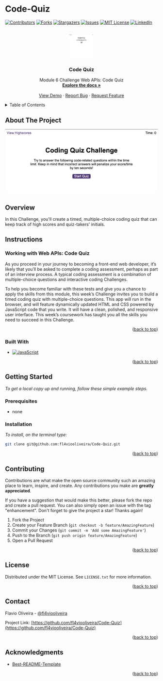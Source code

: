 # Code-Quiz
<!-- Improved compatibility of back to top link: See: https://github.com/othneildrew/Best-README-Template/pull/73 -->
<a name="readme-top"></a>

<!-- PROJECT SHIELDS -->
<!--
*** I'm using markdown "reference style" links for readability.
*** Reference links are enclosed in brackets [ ] instead of parentheses ( ).
*** See the bottom of this document for the declaration of the reference variables
*** for contributors-url, forks-url, etc. This is an optional, concise syntax you may use.
*** https://www.markdownguide.org/basic-syntax/#reference-style-links
-->
[![Contributors][contributors-shield]][contributors-url]
[![Forks][forks-shield]][forks-url]
[![Stargazers][stars-shield]][stars-url]
[![Issues][issues-shield]][issues-url]
[![MIT License][license-shield]][license-url]
[![LinkedIn][linkedin-shield]][linkedin-url]



<!-- PROJECT LOGO -->
<br />
<div align="center">
  <a href="https://fl4viooliveira.github.io/Code-Quiz/">
    <img src="./assets/img/demo.gif" alt="Logo" width="80" height="80">
  </a>

<h3 align="center">Code Quiz</h3>

  <p align="center">
    Module 6 Challenge Web APIs: Code Quiz
    <br />
    <a href="https://github.com/fl4viooliveira/Code-Quiz"><strong>Explore the docs »</strong></a>
    <br />
    <br />
    <a href="https://fl4viooliveira.github.io/Code-Quiz/">View Demo</a>
    ·
    <a href="https://github.com/fl4viooliveira/Code-Quiz/issues">Report Bug</a>
    ·
    <a href="https://github.com/fl4viooliveira/Code-Quiz/issues">Request Feature</a>
  </p>
</div>



<!-- TABLE OF CONTENTS -->
<details>
  <summary>Table of Contents</summary>
  <ol>
    <li>
      <a href="#about-the-project">About The Project</a>
      <ul>
        <li><a href="#built-with">Built With</a></li>
      </ul>
    </li>
    <li>
      <a href="#getting-started">Getting Started</a>
      <ul>
        <li><a href="#prerequisites">Prerequisites</a></li>
        <li><a href="#installation">Installation</a></li>
      </ul>
    </li>
    <li><a href="#contributing">Contributing</a></li>
    <li><a href="#license">License</a></li>
    <li><a href="#contact">Contact</a></li>
    <li><a href="#acknowledgments">Acknowledgments</a></li>
  </ol>
</details>



<!-- ABOUT THE PROJECT -->
## About The Project

[![Password Generator][product-screenshot]](https://fl4viooliveira.github.io/Code-Quiz/)

## Overview

In this Challenge, you'll create a timed, multiple-choice coding quiz that can keep track of high scores and quiz-takers' initials.

## Instructions

### Working with Web APIs: Code Quiz
As you proceed in your journey to becoming a front-end web developer, it’s likely that you’ll be asked to complete a coding assessment, perhaps as part of an interview process. A typical coding assessment is a combination of multiple-choice questions and interactive coding Challenges.

To help you become familiar with these tests and give you a chance to apply the skills from this module, this week’s Challenge invites you to build a timed coding quiz with multiple-choice questions. This app will run in the browser, and will feature dynamically updated HTML and CSS powered by JavaScript code that you write. It will have a clean, polished, and responsive user interface. This week’s coursework has taught you all the skills you need to succeed in this Challenge.

<p align="right">(<a href="#readme-top">back to top</a>)</p>



### Built With


* [![JavaScript][JavaScript]][JavaScript-url]

<p align="right">(<a href="#readme-top">back to top</a>)</p>



<!-- GETTING STARTED -->
## Getting Started

_To get a local copy up and running, follow these simple example steps._


### Prerequisites

* none

### Installation

_To install, on the terminal type:_
   ```sh
   git clone git@github.com:fl4viooliveira/Code-Quiz.git
   ```
<p align="right">(<a href="#readme-top">back to top</a>)</p>


<!-- CONTRIBUTING -->
## Contributing

Contributions are what make the open source community such an amazing place to learn, inspire, and create. Any contributions you make are **greatly appreciated**.

If you have a suggestion that would make this better, please fork the repo and create a pull request. You can also simply open an issue with the tag "enhancement".
Don't forget to give the project a star! Thanks again!

1. Fork the Project
2. Create your Feature Branch (`git checkout -b feature/AmazingFeature`)
3. Commit your Changes (`git commit -m 'Add some AmazingFeature'`)
4. Push to the Branch (`git push origin feature/AmazingFeature`)
5. Open a Pull Request

<p align="right">(<a href="#readme-top">back to top</a>)</p>



<!-- LICENSE -->
## License

Distributed under the MIT License. See `LICENSE.txt` for more information.

<p align="right">(<a href="#readme-top">back to top</a>)</p>



<!-- CONTACT -->
## Contact

Flavio Oliveira - [@fl4viooliveira](https://twitter.com/fl4viooliveira) 

Project Link: [https://github.com/fl4viooliveira/Code-Quiz](https://github.com/fl4viooliveira/Code-Quiz)

<p align="right">(<a href="#readme-top">back to top</a>)</p>



<!-- ACKNOWLEDGMENTS -->
## Acknowledgments

* [Best-README-Template](https://github.com/othneildrew/Best-README-Template)

<p align="right">(<a href="#readme-top">back to top</a>)</p>



<!-- MARKDOWN LINKS & IMAGES -->
<!-- https://www.markdownguide.org/basic-syntax/#reference-style-links -->
[contributors-shield]: https://img.shields.io/github/contributors/fl4viooliveira/Code-Quiz.svg?style=for-the-badge
[contributors-url]: https://github.com/fl4viooliveira/Code-Quiz/graphs/contributors
[forks-shield]: https://img.shields.io/github/forks/fl4viooliveira/Code-Quiz.svg?style=for-the-badge
[forks-url]: https://github.com/fl4viooliveira/Code-Quiz/network/members
[stars-shield]: https://img.shields.io/github/stars/fl4viooliveira/Code-Quiz.svg?style=for-the-badge
[stars-url]: https://github.com/fl4viooliveira/Code-Quiz/stargazers
[issues-shield]: https://img.shields.io/github/issues/fl4viooliveira/Code-Quiz.svg?style=for-the-badge
[issues-url]: https://github.com/fl4viooliveira/Code-Quiz/issues
[license-shield]: https://img.shields.io/github/license/fl4viooliveira/Code-Quiz.svg?style=for-the-badge
[license-url]: https://github.com/fl4viooliveira/Code-Quiz/blob/master/LICENSE.txt
[linkedin-shield]: https://img.shields.io/badge/-LinkedIn-black.svg?style=for-the-badge&logo=linkedin&colorB=555
[linkedin-url]: https://linkedin.com/in/fl4viooliveira
[product-screenshot]: ./assets/img/page.png

[JavaScript]: https://img.shields.io/badge/JavaScript-563D7C?style=for-the-badge&logo=javascript&logoColor=white
[JavaScript-url]: https://developer.mozilla.org/en-US/docs/Web/JavaScript
